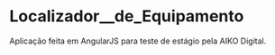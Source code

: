 # Localizador__de_Equipamento
Aplicação feita em AngularJS para teste de estágio pela AIKO Digital.


